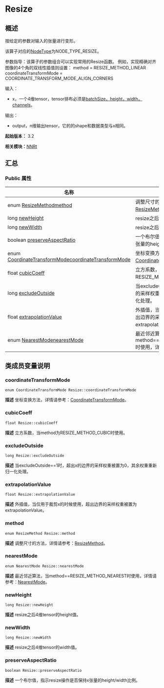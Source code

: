 # Resize


## 概述

按给定的参数对输入的张量进行变形。

该算子对应的[NodeType](_n_n_rt_v10.md#nodetype)为NODE_TYPE_RESIZE。

参数指导：该算子的参数组合可以实现常用的Resize函数。 例如，实现精确对齐图像的4个角的双线性插值则设置： method = RESIZE_METHOD_LINEAR coordinateTransformMode = COORDINATE_TRANSFORM_MODE_ALIGN_CORNERS

输入：

- x，一个4维tensor，tensor排布必须是[batchSize，height，width，channels](NHWC)。

输出：

- output，n维输出tensor，它的的shape和数据类型与x相同。

**起始版本：** 3.2

**相关模块：**[NNRt](_n_n_rt_v10.md)


## 汇总


### Public 属性

| 名称 | 描述 | 
| -------- | -------- |
| enum [ResizeMethod](_n_n_rt_v10.md#resizemethod)[method](#method) | 调整尺寸的方法，详情请参考：[ResizeMethod](_n_n_rt_v10.md#resizemethod)。  | 
| long [newHeight](#newheight) | resize之后4维tensor的height值。  | 
| long [newWidth](#newwidth) | resize之后4维tensor的width值。  | 
| boolean [preserveAspectRatio](#preserveaspectratio) | 一个布尔值，指示resize操作是否保持x张量的height/width比例。  | 
| enum [CoordinateTransformMode](_n_n_rt_v10.md#coordinatetransformmode)[coordinateTransformMode](#coordinatetransformmode) | 坐标变换方法，详情请参考：[CoordinateTransformMode](_n_n_rt_v10.md#coordinatetransformmode)。  | 
| float [cubicCoeff](#cubiccoeff) | 立方系数，当method为RESIZE_METHOD_CUBIC时使用。  | 
| long [excludeOutside](#excludeoutside) | 当excludeOutside==1时，超出x的边界的采样权重被置为0，其余权重重新归一化处理。  | 
| float [extrapolationValue](#extrapolationvalue) | 外插值，当仅用于裁剪x的时候使用，超出边界的采样权重被置为extrapolationValue。  | 
| enum [NearestMode](_n_n_rt_v10.md#nearestmode)[nearestMode](#nearestmode) | 最近邻近算法，当method==RESIZE_METHOD_NEAREST时使用，详情请参考：[NearestMode](_n_n_rt_v10.md#nearestmode)。  | 


## 类成员变量说明


### coordinateTransformMode

```
enum CoordinateTransformMode Resize::coordinateTransformMode
```
**描述**
坐标变换方法，详情请参考：[CoordinateTransformMode](_n_n_rt_v10.md#coordinatetransformmode)。


### cubicCoeff

```
float Resize::cubicCoeff
```
**描述**
立方系数，当method为RESIZE_METHOD_CUBIC时使用。


### excludeOutside

```
long Resize::excludeOutside
```
**描述**
当excludeOutside==1时，超出x的边界的采样权重被置为0，其余权重重新归一化处理。


### extrapolationValue

```
float Resize::extrapolationValue
```
**描述**
外插值，当仅用于裁剪x的时候使用，超出边界的采样权重被置为extrapolationValue。


### method

```
enum ResizeMethod Resize::method
```
**描述**
调整尺寸的方法，详情请参考：[ResizeMethod](_n_n_rt_v10.md#resizemethod)。


### nearestMode

```
enum NearestMode Resize::nearestMode
```
**描述**
最近邻近算法，当method==RESIZE_METHOD_NEAREST时使用，详情请参考：[NearestMode](_n_n_rt_v10.md#nearestmode)。


### newHeight

```
long Resize::newHeight
```
**描述**
resize之后4维tensor的height值。


### newWidth

```
long Resize::newWidth
```
**描述**
resize之后4维tensor的width值。


### preserveAspectRatio

```
boolean Resize::preserveAspectRatio
```
**描述**
一个布尔值，指示resize操作是否保持x张量的height/width比例。
